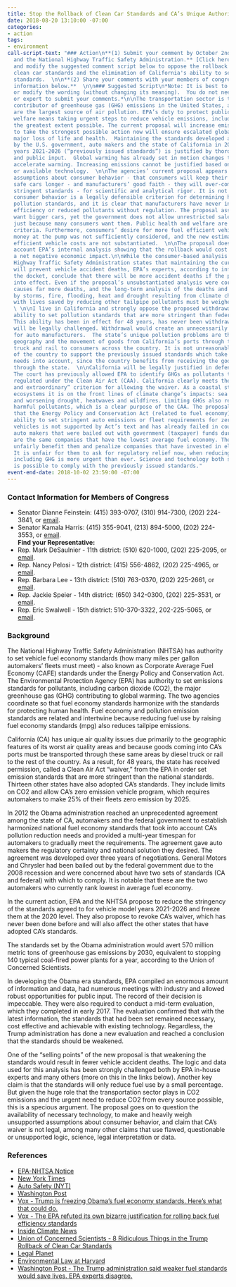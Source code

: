 ```yaml
---
title: Stop the Rollback of Clean Car Standards and CA’s Unique Authority
date: 2018-08-20 13:10:00 -07:00
categories:
- action
tags:
- environment
call-script-text: "### Action\n**(1) Submit your comment by October 2nd to the EPA
  and the National Highway Traffic Safety Administration.** [Click here](https://www.regulations.gov/comment?D=EPA-HQ-OAR-2018-0283-0001)**
  and modify the suggested comment script below to oppose the rollback of key federal
  clean car standards and the elimination of California's ability to set more stringent
  standards.  \n\n**(2) Share your comments with your members of congress using contact
  information below.**  \n\n### Suggested Script\n*Note: It is best to personalize
  or modify the wording (without changing its meaning).  You do not need to be a scientist
  or expert to submit your comments.*\n\nThe transportation sector is the largest
  contributor of greenhouse gas (GHG) emissions in the United States, and vehicles
  are the largest source of air pollution. EPA’s duty to protect public health and
  welfare means taking urgent steps to reduce vehicle emissions, including GHGs, to
  the greatest extent possible. The current proposal will increase emissions. Failing
  to take the strongest possible action now will ensure escalated global warming and
  major loss of life and health.  Maintaining the standards developed and agreed to
  by the U.S. government, auto makers and the state of California in 2012 for model
  years 2021-2026 (“previously issued standards”) is justified by thorough analysis
  and public input.  Global warming has already set in motion changes that will further
  accelerate warming. Increasing emissions cannot be justified based on science, cost
  or available technology.  \n\nThe agencies’ current proposal appears to substitute
  assumptions about consumer behavior - that consumers will keep their older, less
  safe cars longer - and manufacturers’ good faith - they will over-comply with less
  stringent standards - for scientific and analytical rigor. It is not clear that
  consumer behavior is a legally defensible criterion for determining health-based
  pollution standards, and it is clear that manufacturers have never increased fuel
  efficiency or reduced pollutants without regulation. The proposal asserts that consumers
  want bigger cars, yet the government does not allow unrestricted sales of opioids
  just because many consumers want them. Public health and welfare are the most important
  criteria. Furthermore, consumers’ desire for more fuel efficient vehicles that save
  money at the pump was not sufficiently considered, and the new estimates of fuel
  efficient vehicle costs are not substantiated.  \n\nThe proposal does not take into
  account EPA’s internal analysis showing that the rollback would cost jobs and have
  a net negative economic impact.\n\nWhile the consumer-based analysis of the National
  Highway Traffic Safety Administration states that maintaining the current standards
  will prevent vehicle accident deaths, EPA’s experts, according to information in
  the docket, conclude that there will be more accident deaths if the proposal goes
  into effect. Even if the proposal’s unsubstantiated analysis were correct, air pollution
  causes far more deaths, and the long-term analysis of the deaths and illness caused
  by storms, fire, flooding, heat and drought resulting from climate change, along
  with lives saved by reducing other tailpipe pollutants must be weighed more thoroughly.
  \ \n\nI live in California and strongly oppose the proposed withdrawal of California’s
  ability to set pollution standards that are more stringent than federal standards.
  This ability has been in effect for 48 years, has never been withdrawn before, and
  will be legally challenged. Withdrawal would create an unnecessarily uncertain future
  for auto manufacturers.  The state’s unique pollution problems are the result of
  geography and the movement of goods from California’s ports through the state by
  truck and rail to consumers across the country. It is not unreasonable for the rest
  of the country to support the previously issued standards which take California’s
  needs into account, since the country benefits from receiving the goods transported
  through the state.  \n\nCalifornia will be legally justified in defending its waiver.
  The court has previously allowed EPA to identify GHGs as pollutants that may be
  regulated under the Clean Air Act (CAA). California clearly meets the “compelling
  and extraordinary” criterion for allowing the waiver. As a coastal state with desert
  ecosystems it is on the front lines of climate change’s impacts: sea level rise
  and worsening drought, heatwaves and wildfires. Limiting GHGs also reduces other
  harmful pollutants, which is a clear purpose of the CAA. The proposal’s assertion
  that the Energy Policy and Conservation Act (related to fuel economy) preempts California’s
  ability to set stringent auto emissions or fleet requirements for zero emission
  vehicles is not supported by Act’s text and has already failed in court.  \n\nThe
  auto makers that were bailed out with government (taxpayer) funds during the recession
  are the same companies that have the lowest average fuel economy. The proposal would
  unfairly benefit them and penalize companies that have invested in electric vehicles.
  It is unfair for them to ask for regulatory relief now, when reducing pollutants
  including GHG is more urgent than ever. Science and technology both show that it
  is possible to comply with the previously issued standards."
event-end-date: 2018-10-02 23:59:00 -07:00
---
```


### Contact Information for Members of Congress
  * Senator Dianne Feinstein: (415) 393-0707, (310) 914-7300, (202) 224-3841, or [email](https://www.feinstein.senate.gov/public/index.cfm/e-mail-me).  
  * Senator Kamala Harris: (415) 355-9041, (213) 894-5000, (202) 224-3553, or [email](https://www.harris.senate.gov/contact/email).  
**Find your Representative:**
  * Rep. Mark DeSaulnier - 11th district:  (510) 620-1000, (202) 225-2095, or [email](https://desaulnier.house.gov/contact/email).  
  * Rep. Nancy Pelosi - 12th district:  (415) 556-4862, (202) 225-4965, or [email](https://pelosi.house.gov/contact-me/email-me).  
  * Rep. Barbara Lee - 13th district:  (510) 763-0370, (202) 225-2661, or [email](https://lee.house.gov/contact/email-me).  
  * Rep. Jackie Speier - 14th district: (650) 342-0300, (202) 225-3531, or [email](https://speier.house.gov/contact/email).  
  * Rep. Eric Swalwell - 15th district: 510-370-3322, 202-225-5065, or [email](https://swalwell.house.gov/contact).  

### Background
The National Highway Traffic Safety Administration (NHTSA) has authority to set vehicle fuel economy standards (how many miles per gallon automakers’ fleets must meet) - also known as Corporate Average Fuel Economy (CAFE) standards under the Energy Policy and Conservation Act. The Environmental Protection Agency (EPA) has authority to set emissions standards for pollutants, including carbon dioxide (CO2), the major greenhouse gas (GHG) contributing to global warming. The two agencies coordinate so that fuel economy standards harmonize with the standards for protecting human health. Fuel economy and pollution emission standards are related and intertwine because reducing fuel use by raising fuel economy standards (mpg) also reduces tailpipe emissions.  

California (CA) has unique air quality issues due primarily to the geographic features of its worst air quality areas and because goods coming into CA’s ports must be transported through these same areas by diesel truck or rail to the rest of the country.  As a result, for 48 years, the state has received permission, called a Clean Air Act “waiver,” from the EPA in order set emission standards that are more stringent than the national standards.  Thirteen other states have also adopted CA’s standards.  They include limits on CO2 and allow CA’s zero emission vehicle program, which requires automakers to make 25% of their fleets zero emission by 2025.  

In 2012 the Obama administration reached an unprecedented agreement among the state of CA, automakers and the federal government to establish harmonized national fuel economy standards that took into account CA’s pollution reduction needs and provided a multi-year timespan for automakers to gradually meet the requirements. The agreement gave auto makers the regulatory certainty and national solution they desired. The agreement was developed over three years of negotiations. General Motors and Chrysler had been bailed out by the federal government due to the 2008 recession and were concerned about have two sets of standards (CA and federal) with which to comply. It is notable that these are the two automakers who currently rank lowest in average fuel economy.  

In the current action, EPA and the NHTSA propose to reduce the stringency of the standards agreed to for vehicle model years 2021-2026 and freeze them at the 2020 level. They also propose to revoke CA’s waiver, which has never been done before and will also affect the other states that have adopted CA’s standards.  

The standards set by the Obama administration would avert 570 million metric tons of greenhouse gas emissions by 2030, equivalent to stopping 140 typical coal-fired power plants for a year, according to the  Union of Concerned Scientists.  

In developing the Obama era standards, EPA compiled an enormous amount of information and data, had numerous meetings with industry and allowed robust opportunities for public input. The record of their decision is impeccable. They were also required to conduct a mid-term evaluation, which they completed in early 2017. The evaluation confirmed that with the latest information, the standards that had been set remained necessary, cost effective and achievable with existing technology. Regardless, the Trump administration has done a new evaluation and reached a conclusion that the standards should be weakened.  

One of the “selling points” of the new proposal is that weakening the standards would result in fewer vehicle accident deaths. The logic and data used for this analysis has been strongly challenged both by EPA in-house experts and many others (more on this in the links below). Another key claim is that the standards will only reduce fuel use by a small percentage.  But given the huge role that the transportation sector plays in CO2 emissions and the urgent need to reduce CO2 from every source possible, this is a specious argument. The proposal goes on to question the availability of necessary technology, to make and heavily weigh unsupported assumptions about consumer behavior, and claim that CA’s waiver is not legal, among many other claims that use flawed, questionable or unsupported logic, science, legal interpretation or data.  


### References
* [EPA-NHTSA Notice](https://www.epa.gov/sites/production/files/2018-08/documents/safe-my-2021-2026-cafe-ld-ghg-nhtsa-epa-nprm-2018-08-02.pdf)  
* [New York Times](https://www.nytimes.com/2018/08/02/climate/trump-auto-emissions-california.html?hp&action=click&pgtype=Homepage&clickSource=story-heading&module=first-column-region&region=top-news&WT.nav=top-news)  
* [Auto Safety (NYT)](https://www.nytimes.com/2018/08/02/climate/trump-fuel-economy.html?hp&action=click&pgtype=Homepage&clickSource=story-heading&module=first-column-region&region=top-news&WT.nav=top-news)  
* [Washington Post](https://www.washingtonpost.com/national/health-science/2018/08/01/90c818ac-9125-11e8-8322-b5482bf5e0f5_story.html?utm_term=.7b5ebe79c7f4)  
* [Vox - Trump is freezing Obama’s fuel economy standards. Here’s what that could do.](https://www.vox.com/energy-and-environment/2018/5/3/17314000/trump-epa-cars-trucks-fuel-economy-cafe-standards)  
* [Vox - The EPA refuted its own bizarre justification for rolling back fuel efficiency standards](https://www.vox.com/2018/4/2/17181476/epa-fuel-economy-standards-tesla)
* [Inside Climate News](https://insideclimatenews.org/news/02042018/climate-change-car-fuel-efficiency-cafe-standards-epa-pruitt-auto-pollution-gas-mileage-california-global-warming)  
* [Union of Concerned Scientists - 8 Ridiculous Things in the Trump Rollback of Clean Car Standards](https://blog.ucsusa.org/dave-cooke/8-ridiculous-things-in-the-trump-rollback-of-clean-car-standards-and-1-thing-they-get-right)  
* [Legal Planet](http://legal-planet.org/2018/07/23/wheeler-epa-looking-to-freeze-auto-standards-revoke-california-waiver/)  
* [Environmental Law at Harvard](http://environment.law.harvard.edu/2018/06/california-cafe-standards-energy-policy-conservation-act/)  
* [Washington Post - The Trump administration said weaker fuel standards would save lives. EPA experts disagree.](https://www.washingtonpost.com/energy-environment/2018/08/15/trump-administration-said-weaker-fuel-standards-would-save-lives-epa-experts-disagree/)  
